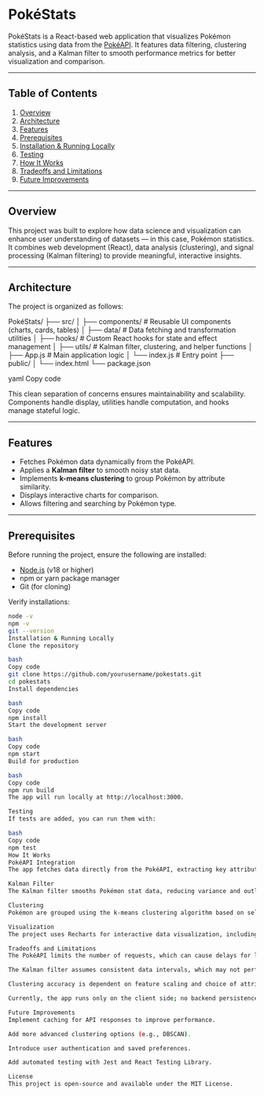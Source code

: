 # PokéStats

PokéStats is a React-based web application that visualizes Pokémon statistics using data from the [PokéAPI](https://pokeapi.co/). It features data filtering, clustering analysis, and a Kalman filter to smooth performance metrics for better visualization and comparison.

---

## Table of Contents
1. [Overview](#overview)
2. [Architecture](#architecture)
3. [Features](#features)
4. [Prerequisites](#prerequisites)
5. [Installation & Running Locally](#installation--running-locally)
6. [Testing](#testing)
7. [How It Works](#how-it-works)
8. [Tradeoffs and Limitations](#tradeoffs-and-limitations)
9. [Future Improvements](#future-improvements)

---

## Overview
This project was built to explore how data science and visualization can enhance user understanding of datasets — in this case, Pokémon statistics. It combines web development (React), data analysis (clustering), and signal processing (Kalman filtering) to provide meaningful, interactive insights.

---

## Architecture

The project is organized as follows:

PokéStats/
├── src/
│ ├── components/ # Reusable UI components (charts, cards, tables)
│ ├── data/ # Data fetching and transformation utilities
│ ├── hooks/ # Custom React hooks for state and effect management
│ ├── utils/ # Kalman filter, clustering, and helper functions
│ ├── App.js # Main application logic
│ └── index.js # Entry point
├── public/
│ └── index.html
└── package.json

yaml
Copy code

This clean separation of concerns ensures maintainability and scalability. Components handle display, utilities handle computation, and hooks manage stateful logic.

---

## Features
- Fetches Pokémon data dynamically from the PokéAPI.
- Applies a **Kalman filter** to smooth noisy stat data.
- Implements **k-means clustering** to group Pokémon by attribute similarity.
- Displays interactive charts for comparison.
- Allows filtering and searching by Pokémon type.

---

## Prerequisites
Before running the project, ensure the following are installed:

- [Node.js](https://nodejs.org/) (v18 or higher)
- npm or yarn package manager
- Git (for cloning)

Verify installations:
```bash
node -v
npm -v
git --version
Installation & Running Locally
Clone the repository

bash
Copy code
git clone https://github.com/yourusername/pokestats.git
cd pokestats
Install dependencies

bash
Copy code
npm install
Start the development server

bash
Copy code
npm start
Build for production

bash
Copy code
npm run build
The app will run locally at http://localhost:3000.

Testing
If tests are added, you can run them with:

bash
Copy code
npm test
How It Works
PokéAPI Integration
The app fetches data directly from the PokéAPI, extracting key attributes such as attack, defense, speed, and type. These values are used as input for the visualization components.

Kalman Filter
The Kalman filter smooths Pokémon stat data, reducing variance and outliers for more consistent graphs. It is implemented as a helper function in /utils/kalman.js.

Clustering
Pokémon are grouped using the k-means clustering algorithm based on selected attributes (e.g., attack, defense, speed). Clusters are visualized through color-coded charts to highlight patterns among Pokémon.

Visualization
The project uses Recharts for interactive data visualization, including radar and bar charts. Data flows from the API → transformation layer → clustering → visualization components.

Tradeoffs and Limitations
The PokéAPI limits the number of requests, which can cause delays for larger datasets.

The Kalman filter assumes consistent data intervals, which may not perfectly fit the API’s variability.

Clustering accuracy is dependent on feature scaling and choice of attributes.

Currently, the app runs only on the client side; no backend persistence is implemented.

Future Improvements
Implement caching for API responses to improve performance.

Add more advanced clustering options (e.g., DBSCAN).

Introduce user authentication and saved preferences.

Add automated testing with Jest and React Testing Library.

License
This project is open-source and available under the MIT License.